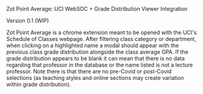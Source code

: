 Zot Point Average:
UCI WebSOC + Grade Distribution Viewer Integration

Version 0.1 (WIP)

Zot Point Average is a chrome extension meant to be opened with the UCI's Schedule of Classes webpage. After filtering class category or department, when clicking on a highlighted name a modal should appear with the previous class grade distribution alongside the class average GPA. If the grade distribution appears to be blank it can mean that there is no data regarding that professor in the database or the name listed is not a lecture professor. Note there is that there are no pre-Covid or post-Covid selections (as teaching styles and online sections may create variation within grade distribution).
